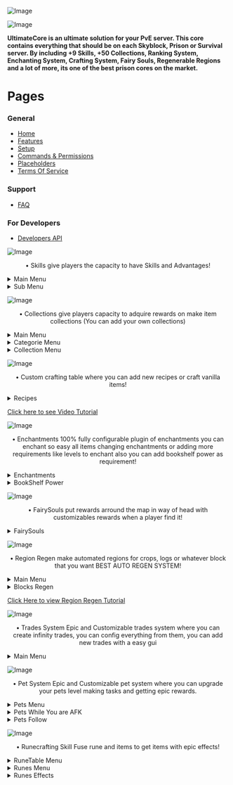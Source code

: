 ![Image](https://i.imgur.com/1w6qABI.png)

![Image](https://i.imgur.com/jYwohuH.png)

**UltimateCore is an ultimate solution for your PvE server. This core contains everything that should be on each Skyblock, Prison or Survival server. By including +9 Skills, +50 Collections, Ranking System, Enchanting System, Crafting System, Fairy Souls, Regenerable Regions and a lot of more, its one of the best prison cores on the market.**

# Pages

### **General**

* [Home](https://github.com/r3back/UltimateCore)
* [Features](https://github.com/r3back/UltimateCore/wiki/Features)
* [Setup](https://github.com/r3back/UltimateCore/wiki/Setup)
* [Commands & Permissions](https://github.com/r3back/UltimateCore/wiki/Commands-And-Permissions)
* [Placeholders](https://github.com/r3back/UltimateCore/wiki/Placeholders)
* [Terms Of Service](https://github.com/r3back/UltimateCore/wiki/Terms-of-Service)

### **Support**

* [FAQ](https://github.com/r3back/UltimateCore/wiki/Frequently-Asked-Questions)

### **For Developers**

* [Developers API](https://github.com/r3back/UltimateCore/wiki/Developers-API)

![Image](https://i.imgur.com/6sfOqE2.png)

<p align="center">
• Skills give players the capacity to have Skills and Advantages!
</p>

<details>
  <summary>Main Menu</summary>
    <p align="center">
      <img width="480" height="359" src="https://media.giphy.com/media/NvNJEQM0UHQP8PvB5T/giphy.gif">
    </p>
</details>

<details>
  <summary>Sub Menu</summary>
    <p align="center">
      <img width="480" height="359" src="https://media.giphy.com/media/iB4eWyTGAM0UBCpHDr/giphy.gif">
    </p>
    <p align="center">
      <img width="480" height="359" src="https://media.giphy.com/media/kNUyLW5zm54jjMjNBA/giphy.gif">
    </p>
</details>


![Image](https://i.imgur.com/eEDiXg9.png)

<p align="center">
• Collections give players capacity to adquire rewards on make item collections (You can add your own collections)
</p>

<details>
  <summary>Main Menu</summary>
    <p align="center">
      <img width="480" height="297" src="https://media.giphy.com/media/U2pWQSwZhL1JebeQEB/giphy.gif">
    </p>
</details>

<details>
  <summary>Categorie Menu</summary>
    <p align="center">
      <img width="480" height="297" src="https://media.giphy.com/media/Uf3e90Xt2Z8xlr4uFY/giphy.gif">
    </p>
</details>

<details>
  <summary>Collection Menu</summary>
    <p align="center">
      <img width="480" height="297" src="https://media.giphy.com/media/wREtxd7H5S3vxNfY7R/giphy.gif">
    </p>
</details>


![Image](https://i.imgur.com/3gF89NM.png)

<p align="center">
• Custom crafting table where you can add new recipes or craft vanilla items!
</p>

<details>
  <summary>Recipes</summary>
    <p align="center">
      <img width="480" height="297" src="https://i.gyazo.com/458603b010799edf03f2c85786c00756.gif">
      <img width="480" height="297" src="https://i.gyazo.com/e8f9c79ddcd10fe5c033924088d13492.gif">
    </p>
</details>

[Click here to see Video Tutorial](https://www.youtube.com/watch?v=rOCjxrKrPyI&ab_channel=Reb4ck-Developer)


![Image](https://i.imgur.com/TpOhmze.png)

<p align="center">
• Enchantments 100% fully configurable plugin of enchantments you can enchant so easy all items changing enchantments or adding more requirements like levels to enchant also you can add bookshelf power as requirement!
</p>

<details>
  <summary>Enchantments</summary>
    <p align="center">
      <img width="480" height="297" src="https://media.giphy.com/media/kf6EvANRH7SvlFrbUH/giphy.gif">
      <img width="480" height="297" src="https://media.giphy.com/media/z7Jp1TFQcadoIbuYI0/giphy.gif">
      <img width="480" height="297" src="https://media.giphy.com/media/3sJ5wLamwGsdnAlQP3/giphy.gif">
    </p>
  </details>

<details>
  <summary>BookShelf Power</summary>
    <p align="center">
      <img width="480" height="297" src="https://media.giphy.com/media/7fqRZbqIlrq7bd9EP5/giphy.gif">
      <img width="480" height="297" src="https://media.giphy.com/media/IBJ38NpViivD0tPse9/giphy.gif">
    </p>
</details>


![Image](https://i.imgur.com/p3oReWr.png)

<p align="center">
• FairySouls put rewards arround the map in way of head with customizables rewards when a player find it!
</p>

<details>
  <summary>FairySouls</summary>
    <p align="center">
      <img width="480" height="297" src="https://media.giphy.com/media/kA5vN4tNLyBfBpw678/giphy.gif">
      <img width="480" height="297" src="https://media.giphy.com/media/MvFzTuNWn3L04V63gi/giphy.gif">
      <img width="480" height="297" src="https://media.giphy.com/media/EFPAPdiDDG4KBBtbzo/giphy.gif">
    </p>
</details>


![Image](https://i.imgur.com/roNmYdI.png)

<p align="center">
• Region Regen make automated regions for crops, logs or whatever block that you want BEST AUTO REGEN SYSTEM!
</p>

<details>
  <summary>Main Menu</summary>
    <p align="center">
      • Interactive main menu for all regions, plugin include by default certain ores, crops and logs, but you can add more!
      <img width="480" height="297" src="https://media.giphy.com/media/OIbVCWLpmU7mP4SaJU/giphy.gif">
    </p>
</details>

<details>
  <summary>Blocks Regen</summary>
   <p align="center">
      • Crop Regen
   </p>
   <p align="center">
      <img width="480" height="297" src="https://media.giphy.com/media/50YJkj8tFC2s0CZzmk/giphy.gif">
   </p>
   <p align="center">
      • Log Regen
   </p>
   <p align="center">
      <img width="480" height="297" src="https://media.giphy.com/media/wXAx1sb9Gz2ow0yu2E/giphy.gif">
   </p>
   <p align="center">
      • Ore Regen
   </p>
   <p align="center">
      <img width="480" height="297" src="https://media.giphy.com/media/Xrv9Ex3a8VRiUdUCwC/giphy.gif">
    </p>
</details>

[Click Here to view Region Regen Tutorial](https://www.youtube.com/watch?v=ZLhSrP5Lox0&feature=emb_title&ab_channel=Reb4ck-Developer)


![Image](https://i.imgur.com/iwDBcrc.png)

<p align="center">
• Trades System Epic and Customizable trades system where you can create infinity trades, you can config everything from them, you can add new trades with a easy gui
</p>

<details>
  <summary>Main Menu</summary>
    <p align="center">
      <img width="480" height="297" src="https://i.gyazo.com/b6df51496e97c3bff7659e822650caa7.gif">
    </p>
</details>


![Image](https://i.imgur.com/oEFByMf.png)

<p align="center">
• Pet System Epic and Customizable pet system where you can upgrade your pets level making tasks and getting epic rewards.
</p>

<details>
  <summary>Pets Menu</summary>
    <p align="center">
      <img width="480" height="297" src="https://media.giphy.com/media/NP5vRyvXYdrEytBJgT/giphy.gif">
    </p>
</details>

<details>
  <summary>Pets While You are AFK</summary>
    <p align="center">
      <img width="480" height="297" src="https://media.giphy.com/media/MhwjdW5xMIM3avlU3I/giphy.gif">
    </p>
</details>

<details>
  <summary>Pets Follow</summary>
    <p align="center">
      <img width="480" height="297" src="https://media.giphy.com/media/6AkzJgwd1LeHyIXFjY/giphy.gif">
    </p>
</details>


![Image](https://i.imgur.com/rsJq91M.png)

<p align="center">
• Runecrafting Skill Fuse rune and items to get items with epic effects!
</p>

<details>
  <summary>RuneTable Menu</summary>
    <p align="center">
      <img width="480" height="297" src="https://i.imgur.com/qmZyvF7.png">
    </p>
    <p align="center">
      <img width="480" height="297" src="https://i.gyazo.com/c2e89ab87b4f26f149cf8291a3c6883d.gif">
    </p>
</details>

<details>
  <summary>Runes Menu</summary>
    <p align="center">
      <img width="480" height="297" src="https://i.gyazo.com/b5fefa70395926c2a74d14817a5d6713.gif">
    </p>
</details>

<details>
  <summary>Runes Effects</summary>
     <p align="center">
        • Gold Rune
     </p>
     <p align="center">
        <img width="480" height="297" src="https://media.giphy.com/media/EiuCCTwCKXGqkzPJpQ/giphy.gif">
     </p>
     <p align="center">
        • Magical Rune
     </p>
     <p align="center">
        <img width="480" height="297" src="https://media.giphy.com/media/JHarK6wyz4Jj6izLQD/giphy.gif">
     </p>
     <p align="center">
        • Lava Rune
     </p>
     <p align="center">
        <img width="480" height="297" src="https://media.giphy.com/media/r3USAf2Sh8AbMEQqox/giphy.gif">
     </p>
     <p align="center">
        • Gem Rune
     </p>
     <p align="center">
        <img width="480" height="297" src="https://media.giphy.com/media/ZyxpQPI5qcilAY1RK8/giphy.gif">
     </p>
     <p align="center">
        • Smokey Rune
     </p>
     <p align="center">
        <img width="480" height="297" src="https://media.giphy.com/media/gIoXcP1zEGFWj0nkFj/giphy.gif">
     </p>
     <p align="center">
        • Blood Rune
     </p>
     <p align="center">
        <img width="480" height="297" src="https://media.giphy.com/media/Md6pfFCf5ZjfatADVd/giphy.gif">
     </p>
     <p align="center">
        • Lightining Rune
     </p>
     <p align="center">
        <img width="480" height="297" src="https://media.giphy.com/media/6Ls7kuZn8ilU9SS4TK/giphy.gif">
     </p>
     <p align="center">
        • Hearts Rune
     </p>
     <p align="center">
        <img width="480" height="297" src="https://media.giphy.com/media/1DiD4EJuQ0GBvR2vxu/giphy.gif">
     </p>
     <p align="center">
        • Music Rune
     </p>
     <p align="center">
        <img width="480" height="297" src="https://media.giphy.com/media/Ki32vTBg4yEhkCKeCm/giphy.gif">
     </p>
</details>



